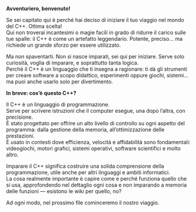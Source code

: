 **Avventuriero, benvenuto!**

Se sei capitato qui è perché hai deciso di iniziare il tuo viaggio nel mondo del C++. Ottima scelta!  
Qui non troverai incantesimi o magie facili in grado di ridurre il carico sulle tue spalle: il C++ è come un artefatto leggendario. Potente, preciso... ma richiede un grande sforzo per essere utilizzato.

Ma non spaventarti. Non si nasce imparati, sei qui per iniziare. Serve solo curiosità, voglia di imparare, e soprattutto tanta logica.  
Perché il C++ è un linguaggio che ti insegna a ragionare: ti dà gli strumenti per creare software a scopo didattico, esperimenti oppure giochi, sistemi... ma puoi anche usarlo solo per divertimento.

**In breve: cos’è questo C++?**

Il C++ è un linguaggio di programmazione.  
Serve per scrivere istruzioni che il computer esegue, una dopo l’altra, con precisione.  
È stato progettato per offrire un alto livello di controllo su ogni aspetto del programma: dalla gestione della memoria, all’ottimizzazione delle prestazioni.  
È usato in contesti dove efficienza, velocità e affidabilità sono fondamentali: videogiochi, motori grafici, sistemi operativi, software scientifici e molto altro.

Imparare il C++ significa costruire una solida comprensione della programmazione, utile anche per altri linguaggi e ambiti informatici.  
La cosa realmente importante è capire come e perché funziona quello che si usa, approfondendo nel dettaglio ogni cosa e non imparando a memoria delle funzioni — esistono le wiki per quello, no?

Ad ogni modo, nel prossimo file cominceremo il nostro viaggio.
